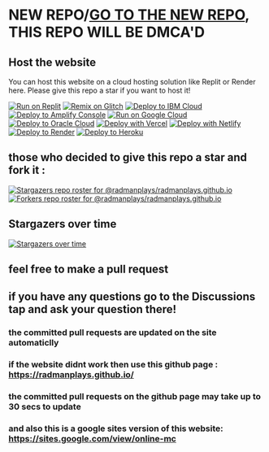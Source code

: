 # NEW REPO/[GO TO THE NEW REPO](https://github.com/the-organization-selection/mc-online), THIS REPO WILL BE DMCA'D
## Host the website
 
You can host this website on a cloud hosting solution like Replit or Render here.
Please give this repo a star if you want to host it!
<br>

[![Run on Replit](https://binbashbanana.github.io/deploy-buttons/buttons/remade/replit.svg)](https://github.com/online-mc/online-mc.github.io)
[![Remix on Glitch](https://binbashbanana.github.io/deploy-buttons/buttons/remade/glitch.svg)](https://glitch.com/edit/#!/import/github/online-mc/online-mc.github.io)
[![Deploy to IBM Cloud](https://binbashbanana.github.io/deploy-buttons/buttons/remade/ibmcloud.svg)](https://cloud.ibm.com/devops/setup/deploy?repository=https://github.com/online-mc/online-mc.github.io)
[![Deploy to Amplify Console](https://binbashbanana.github.io/deploy-buttons/buttons/remade/amplifyconsole.svg)](https://console.aws.amazon.com/amplify/home#/deploy?repo=https://github.com/online-mc/online-mc.github.io)
[![Run on Google Cloud](https://binbashbanana.github.io/deploy-buttons/buttons/remade/googlecloud.svg)](https://deploy.cloud.run/?git_repo=https://github.com/online-mc/online-mc.github.io)
[![Deploy to Oracle Cloud](https://binbashbanana.github.io/deploy-buttons/buttons/remade/oraclecloud.svg)](https://cloud.oracle.com/resourcemanager/stacks/create?zipUrl=https://github.com/online-mc/online-mc.github.io/archive/refs/heads/main.zip)
[![Deploy with Vercel](https://binbashbanana.github.io/deploy-buttons/buttons/remade/vercel.svg)](https://vercel.com/new/clone?repository-url=https%3A%2F%2Fgithub.com%2Fonline-mc%2Fonline-mc.github.io)
[![Deploy with Netlify](https://binbashbanana.github.io/deploy-buttons/buttons/remade/netlify.svg)](https://app.netlify.com/start/deploy?repository=https://github.com/online-mc/online-mc.github.io)
[![Deploy to Render](https://binbashbanana.github.io/deploy-buttons/buttons/remade/render.svg)](https://render.com/deploy?repo=https://github.com/online-mc/online-mc.github.io)
[![Deploy to Heroku](https://binbashbanana.github.io/deploy-buttons/buttons/remade/heroku.svg)](https://heroku.com/deploy/?template=https://github.com/online-mc/online-mc.github.io)
## those who decided to give this repo a star and fork it :
[![Stargazers repo roster for @radmanplays/radmanplays.github.io](http://reporoster.com/stars/online-mc/online-mc.github.io)](http://github.com/online-mc/online-mc.github.io/stargazers)
[![Forkers repo roster for @radmanplays/radmanplays.github.io](http://reporoster.com/forks/online-mc/online-mc.github.io)](http://github.com/online-mc/online-mc.github.io/network/members)


## Stargazers over time

[![Stargazers over time](https://starchart.cc/online-mc/online-mc.github.io.svg)](https://starchart.cc/online-mc/online-mc.github.io)

## feel free to make a pull request
## if you have any questions go to the Discussions tap and ask your question there!
### the committed pull requests are updated on the site automaticlly
### if the website didnt work then use this github page : https://radmanplays.github.io/
### the committed pull requests on the github page may take up to 30 secs to update
### and also this is a google sites version of this website: https://sites.google.com/view/online-mc

